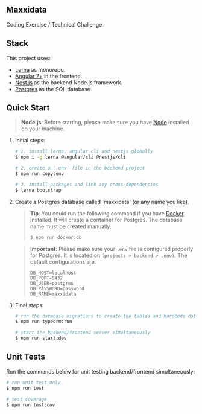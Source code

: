 ## Maxxidata

Coding Exercise / Technical Challenge.

## Stack

This project uses:

- [Lerna](https://lerna.js.org/) as monorepo.
- [Angular 7+](https://angular.io/) in the frontend.
- [Nest.js](https://nestjs.com/) as the backend Node.js framework.
- [Postgres](https://www.postgresql.org/) as the SQL database.

## Quick Start

> **Node.js**: Before starting, please make sure you have [Node](https://nodejs.org/en/) installed on your machine.

1. Initial steps:

   ```bash
   # 1. install lerna, angular cli and nestjs globally
   $ npm i -g lerna @angular/cli @nestjs/cli

   # 2. create a '.env' file in the backend project
   $ npm run copy:env

   # 3. install packages and link any cross-dependencies
   $ lerna bootstrap
   ```

2. Create a Postgres database called 'maxxidata' (or any name you like).

   > **Tip**: You could run the following command if you have [Docker](https://docs.docker.com/engine/install) installed. It will create a container for Postgres. The database name must be created manually.
   >
   > ```bash
   > $ npm run docker:db
   > ```

   > **Important**: Please make sure your `.env` file is configured properly for Postgres. It is located on `(projects > backend > .env)`. The default configurations are:
   >
   > ```
   > DB_HOST=localhost
   > DB_PORT=5432
   > DB_USER=postgres
   > DB_PASSWORD=password
   > DB_NAME=maxxidata
   > ```

3. Final steps:

   ```bash
   # run the database migrations to create the tables and hardcode data
   $ npm run typeorm:run

   # start the backend/frontend server simultaneously
   $ npm run start:dev
   ```

## Unit Tests

Run the commands below for unit testing backend/frontend simultaneously:

```bash
# run unit test only
$ npm run test

# test coverage
$ npm run test:cov
```
